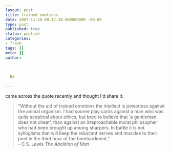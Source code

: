 ```yaml
---
layout: post
title: trained emotions
date: 2007-11-30 09:17:38.000000000 -08:00
type: post
published: true
status: publish
categories:
- fresh
tags: []
meta: {}
author:
  
  
  
  Ed
  
---
```

<p>came across the quote recently and thought I'd share it.</p>
<blockquote><p>"Without the aid of trained emotions the intellect is powerless against the animal organism. I had sooner play cards against a man who was quite sceptical about ethics, but bred to believe that 'a gentleman does not cheat', than against an irreproachable moral philosopher who had been brought up among sharpers. In battle it is not syllogisms that will keep the reluctant nerves and muscles to their post in the third hour of the bombardment."<br />
- C.S. Lewis <em>The Abolition of Man</em></p></blockquote>
